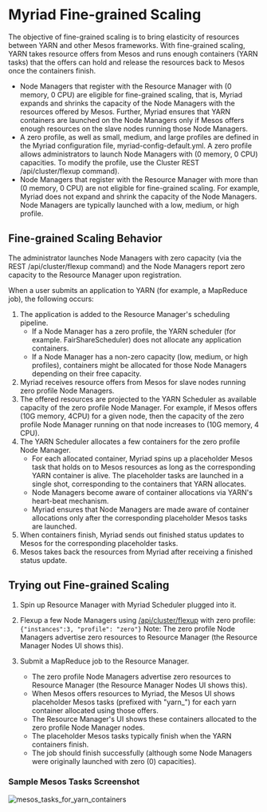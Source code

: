 # Myriad Fine-grained Scaling

The objective of fine-grained scaling is to bring elasticity of resources between YARN and other Mesos frameworks. With fine-grained scaling, YARN takes resource offers from Mesos and runs enough containers (YARN tasks) that the offers can hold and release the resources back to Mesos once the containers finish.

* Node Managers that register with the Resource Manager with (0 memory, 0 CPU) are eligible for fine-grained scaling, that is, Myriad expands and shrinks the capacity of the Node Managers with the resources offered by Mesos. Further, Myriad ensures that YARN containers are launched on the Node Managers only if Mesos offers enough resources on the slave nodes running those Node Managers.
* A zero profile, as well as small, medium, and large profiles are defined in the Myriad configuration file, myriad-config-default.yml. A zero profile allows administrators to launch Node Managers with (0 memory, 0 CPU) capacities. To modify the profile, use the Cluster REST /api/cluster/flexup command).
* Node Managers that register with the Resource Manager with more than (0 memory, 0 CPU) are not eligible for fine-grained scaling. For example, Myriad does not expand and shrink the capacity of the Node Managers. Node Managers are typically launched with a low, medium, or high profile.

## Fine-grained Scaling Behavior

The administrator launches Node Managers with zero capacity (via the REST /api/cluster/flexup command) and the Node Managers report zero capacity to the Resource Manager upon registration.

When a user submits an application to YARN (for example, a MapReduce job), the following occurs:

1. The application is added to the Resource Manager's scheduling pipeline.
	* If a Node Manager has a zero profile, the YARN scheduler (for example. FairShareScheduler) does not allocate any application containers.
	* If a Node Manager has a non-zero capacity (low, medium, or high profiles), containers might be allocated for those Node Managers depending on their free capacity.
2. Myriad receives resource offers from Mesos for slave nodes running zero profile Node Managers.
3. The offered resources are projected to the YARN Scheduler as available capacity of the zero profile Node Manager. For example, if Mesos offers (10G memory, 4CPU) for a given node, then the capacity of the zero profile Node Manager running on that node increases to (10G memory, 4 CPU).
4. The YARN Scheduler allocates a few containers for the zero profile Node Manager.
	* For each allocated container, Myriad spins up a placeholder Mesos task that holds on to Mesos resources as long as the corresponding YARN container is alive. The placeholder tasks are launched in a single shot, corresponding to the containers that YARN allocates.
	* Node Managers become aware of container allocations via YARN's heart-beat mechanism.
	* Myriad ensures that Node Managers are made aware of container allocations only after the corresponding placeholder Mesos tasks are launched.
6. When containers finish, Myriad sends out finished status updates to Mesos for the corresponding placeholder tasks.
7. Mesos takes back the resources from Myriad after receiving a finished status update.

## Trying out Fine-grained Scaling

1. Spin up Resource Manager with Myriad Scheduler plugged into it.
2. Flexup a few Node Managers using [/api/cluster/flexup](API.md) with zero profile: `{"instances":3, "profile": "zero"}`
Note: The zero profile Node Managers advertise zero resources to Resource Manager (the Resource Manager Nodes UI shows this).

3. Submit a MapReduce job to the Resource Manager.
	* The zero profile Node Managers advertise zero resources to Resource Manager (the Resource Manager Nodes UI shows this).
	* When Mesos offers resources to Myriad, the Mesos UI shows placeholder Mesos tasks (prefixed with "yarn_") for each yarn container allocated using those offers.
	* The Resource Manager's UI shows these containers allocated to the zero profile Node Manager nodes.
	* The placeholder Mesos tasks typically finish when the YARN containers finish.
	* The job should finish successfully (although some Node Managers were originally launched with zero (0) capacities).


### Sample Mesos Tasks Screenshot

![mesos_tasks_for_yarn_containers](https://cloud.githubusercontent.com/assets/3505177/7049736/d7995bf8-ddd0-11e4-850d-c59bca1fd1bf.png)
